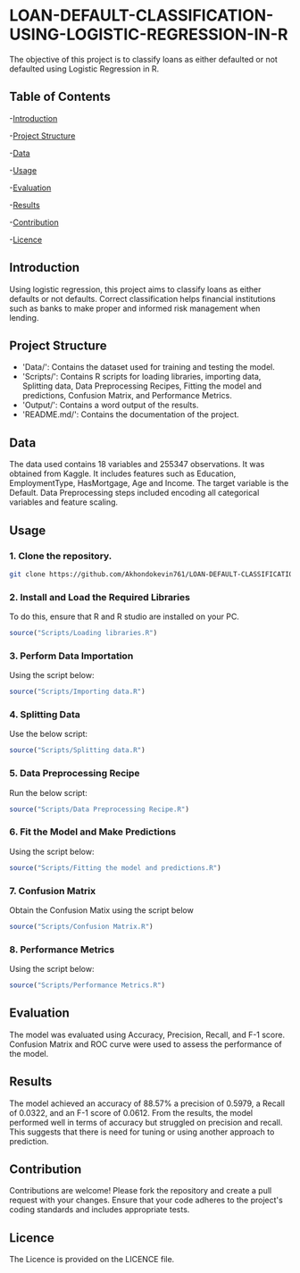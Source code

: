 # LOAN-DEFAULT-CLASSIFICATION-USING-LOGISTIC-REGRESSION-IN-R
The objective of this project is to classify loans as either defaulted or not defaulted using Logistic Regression in R.

## Table of Contents

-[Introduction](#Introduction)

-[Project Structure](#Project-Structure)

-[Data](#Data)

-[Usage](#Usage)

-[Evaluation](#Evaluation)

-[Results](#Results)

-[Contribution](#Contribution)

-[Licence](#Licene)

## Introduction

Using logistic regression, this project aims to classify loans as either defaults or not defaults. Correct classification helps financial institutions such as banks to make proper and informed risk management when lending.

## Project Structure

- 'Data/': Contains the dataset used for training and testing the model.
- 'Scripts/': Contains R scripts for loading libraries, importing data, Splitting data, Data Preprocessing Recipes, Fitting the model and predictions, Confusion Matrix, and Performance Metrics.
- 'Output/': Contains a word output of the results.
- 'README.md/': Contains the documentation of the project.

## Data

The data used contains 18 variables and 255347 observations. It was obtained from Kaggle. It includes features such as Education, EmploymentType, HasMortgage, Age and Income. The target variable is the Default. Data Preprocessing steps included encoding all categorical variables and feature scaling.

## Usage

### 1. Clone the repository.

```bash
git clone https://github.com/Akhondokevin761/LOAN-DEFAULT-CLASSIFICATION-USING-LOGISTIC-REGRESSION-IN-R.git
```

### 2. Install and Load the Required Libraries

To do this, ensure that R and R studio are installed on your PC.

```R
source("Scripts/Loading libraries.R")
```

### 3. Perform Data Importation

Using the script below:
```R
source("Scripts/Importing data.R")
```

### 4. Splitting Data

Use the below script:

```R
source("Scripts/Splitting data.R")
```

### 5. Data Preprocessing Recipe

Run the below script:

```R
source("Scripts/Data Preprocessing Recipe.R")
```

### 6. Fit the Model and Make Predictions

Using the script below:

```R
source("Scripts/Fitting the model and predictions.R")
```

### 7. Confusion Matrix

Obtain the Confusion Matix using the script below

```R
source("Scripts/Confusion Matrix.R")
```

### 8. Performance Metrics

Using the script below:

```R
source("Scripts/Performance Metrics.R")
```

## Evaluation

The model was evaluated using Accuracy, Precision, Recall, and F-1 score. Confusion Matrix and ROC curve were used to assess the performance of the model.


## Results

The model achieved an accuracy of 88.57% a precision of 0.5979, a Recall of 0.0322, and an F-1 score of 0.0612.
From the results, the model performed well in terms of accuracy but struggled on precision and recall. This suggests that there is need for tuning or using another approach to prediction.

## Contribution

Contributions are welcome! Please fork the repository and create a pull request with your changes. Ensure that your code adheres to the project's coding standards and includes appropriate tests.

## Licence

The Licence is provided on the LICENCE file.
